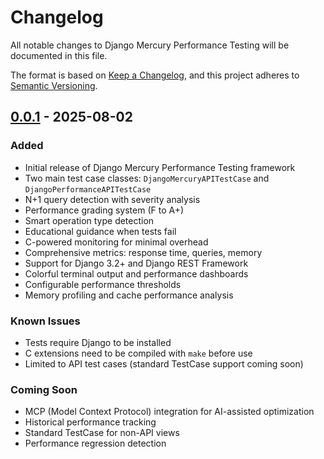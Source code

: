 # Changelog

All notable changes to Django Mercury Performance Testing will be documented in this file.

The format is based on [Keep a Changelog](https://keepachangelog.com/en/1.0.0/),
and this project adheres to [Semantic Versioning](https://semver.org/spec/v2.0.0.html).

## [0.0.1] - 2025-08-02

### Added
- Initial release of Django Mercury Performance Testing framework
- Two main test case classes: `DjangoMercuryAPITestCase` and `DjangoPerformanceAPITestCase`
- N+1 query detection with severity analysis
- Performance grading system (F to A+)
- Smart operation type detection
- Educational guidance when tests fail
- C-powered monitoring for minimal overhead
- Comprehensive metrics: response time, queries, memory
- Support for Django 3.2+ and Django REST Framework
- Colorful terminal output and performance dashboards
- Configurable performance thresholds
- Memory profiling and cache performance analysis

### Known Issues
- Tests require Django to be installed
- C extensions need to be compiled with `make` before use
- Limited to API test cases (standard TestCase support coming soon)

### Coming Soon
- MCP (Model Context Protocol) integration for AI-assisted optimization
- Historical performance tracking
- Standard TestCase for non-API views
- Performance regression detection

[0.0.1]: https://github.com/Django-Mercury/Performance-Testing/releases/tag/v0.0.1